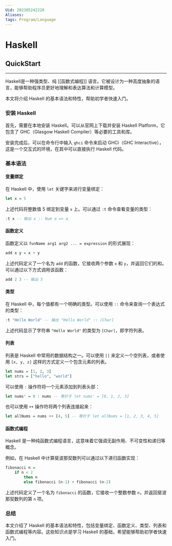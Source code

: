 ```yaml
---
Uid: 202305242228
Aliases: 
tags: Program/Language
---
```

# Haskell

## QuickStart 
---

Haskell是一种强类型、纯 [[函数式编程]] 语言。它被设计为一种高度抽象的语言，能够帮助程序员更好地理解和表达算法和计算模型。

本文将介绍 Haskell 的基本语法和特性，帮助初学者快速入门。

### 安装 Haskell

首先，需要在本地安装 Haskell。可以从官网上下载并安装 Haskell Platform，它包含了 GHC（Glasgow Haskell Compiler）等必要的工具和库。

安装完成后，可以在命令行中输入 `ghci` 命令来启动 GHCi（GHC Interactive），这是一个交互式的环境，在其中可以直接执行 Haskell 代码。

### 基本语法

#### 变量绑定

在 Haskell 中，使用 `let` 关键字来进行变量绑定：

```haskell
let x = 5
```

上述代码将整数值 5 绑定到变量 `x` 上。可以通过 `:t` 命令查看变量的类型：

```haskell
:t x -- 输出 x :: Num a => a
```

#### 函数定义

函数定义以 `funName arg1 arg2 ... = expression` 的形式展现：

```haskell
add x y = x + y
```

上述代码定义了一个名为 `add` 的函数，它接收两个参数 `x` 和 `y`，并返回它们的和。可以通过以下方式调用该函数：

```haskell
add 2 3 -- 输出 5
```

#### 类型

在 Haskell 中，每个值都有一个明确的类型。可以使用 `::` 命令来查询一个表达式的类型：

```haskell
:t "Hello World" -- 输出 "Hello World" :: [Char]
```

上述代码显示了字符串 `"Hello World"` 的类型为 `[Char]`，即字符列表。

#### 列表

列表是 Haskell 中常用的数据结构之一。可以使用 `[]` 来定义一个空列表，或者使用 `[x, y, z]` 这样的方式定义一个包含元素的列表。

```haskell
let nums = [1, 2, 3]
let strs = ["hello", "world"]
```

可以使用 `:` 操作符将一个元素添加到列表头部：

```haskell
let nums' = 0 : nums -- 等价于 let nums' = [0, 1, 2, 3]
```

也可以使用 `++` 操作符将两个列表连接起来：

```haskell
let allNums = nums ++ [4, 5] -- 等价于 let allNums = [1, 2, 3, 4, 5]
```

#### 函数式编程

Haskell 是一种纯函数式编程语言，这意味着它强调无副作用、不可变性和递归等概念。

例如，在 Haskell 中计算斐波那契数列可以通过以下递归函数实现：

```haskell
fibonacci n =
    if n < 2
        then n
        else fibonacci (n-1) + fibonacci (n-2)
```

上述代码定义了一个名为 `fibonacci` 的函数，它接收一个整数参数 `n`，并返回斐波那契数列的第 `n` 项。

### 总结

本文介绍了 Haskell 的基本语法和特性，包括变量绑定、函数定义、类型、列表和函数式编程等内容。这些知识点是学习 Haskell 的基础，希望能够帮助初学者快速入门。